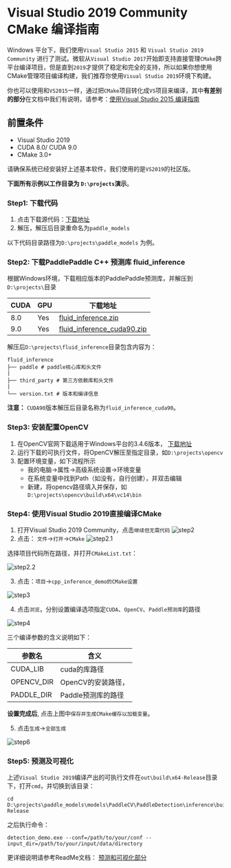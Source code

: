 # Visual Studio 2019 Community CMake 编译指南

Windows 平台下，我们使用`Visual Studio 2015` 和 `Visual Studio 2019 Community` 进行了测试。微软从`Visual Studio 2017`开始即支持直接管理`CMake`跨平台编译项目，但是直到`2019`才提供了稳定和完全的支持，所以如果你想使用CMake管理项目编译构建，我们推荐你使用`Visual Studio 2019`环境下构建。

你也可以使用和`VS2015`一样，通过把`CMake`项目转化成`VS`项目来编译，其中**有差别的部分**在文档中我们有说明，请参考：[使用Visual Studio 2015 编译指南](./windows_vs2015_build.md)

## 前置条件
* Visual Studio 2019
* CUDA 8.0/ CUDA 9.0
* CMake 3.0+

请确保系统已经安装好上述基本软件，我们使用的是`VS2019`的社区版。

**下面所有示例以工作目录为 `D:\projects`演示**。

### Step1: 下载代码

1. 点击下载源代码：[下载地址](https://github.com/joey12300/models/archive/develop.zip)
2. 解压，解压后目录重命名为`paddle_models`

以下代码目录路径为`D:\projects\paddle_models` 为例。


### Step2: 下载PaddlePaddle C++ 预测库 fluid_inference

根据Windows环境，下载相应版本的PaddlePaddle预测库，并解压到`D:\projects\`目录

| CUDA | GPU | 下载地址 |
|------|------|--------|
| 8.0 | Yes | [fluid_inference.zip](https://bj.bcebos.com/v1/paddleseg/fluid_inference_win.zip) |
| 9.0 | Yes | [fluid_inference_cuda90.zip](https://paddleseg.bj.bcebos.com/fluid_inference_cuda9_cudnn7.zip) |

解压后`D:\projects\fluid_inference`目录包含内容为：
```
fluid_inference
├── paddle # paddle核心库和头文件
|
├── third_party # 第三方依赖库和头文件
|
└── version.txt # 版本和编译信息
```
**注意：** `CUDA90`版本解压后目录名称为`fluid_inference_cuda90`。

### Step3: 安装配置OpenCV

1. 在OpenCV官网下载适用于Windows平台的3.4.6版本， [下载地址](https://sourceforge.net/projects/opencvlibrary/files/3.4.6/opencv-3.4.6-vc14_vc15.exe/download)  
2. 运行下载的可执行文件，将OpenCV解压至指定目录，如`D:\projects\opencv`
3. 配置环境变量，如下流程所示  
	- 我的电脑->属性->高级系统设置->环境变量  
    - 在系统变量中找到Path（如没有，自行创建），并双击编辑  
    - 新建，将opencv路径填入并保存，如`D:\projects\opencv\build\x64\vc14\bin` 

### Step4: 使用Visual Studio 2019直接编译CMake

1. 打开Visual Studio 2019 Community，点击`继续但无需代码`
![step2](https://paddleseg.bj.bcebos.com/inference/vs2019_step1.png)
2. 点击： `文件`->`打开`->`CMake`
![step2.1](https://paddleseg.bj.bcebos.com/inference/vs2019_step2.png)

选择项目代码所在路径，并打开`CMakeList.txt`：

![step2.2](https://paddleseg.bj.bcebos.com/inference/vs2019_step3.png)

3. 点击：`项目`->`cpp_inference_demo的CMake设置`

![step3](https://paddleseg.bj.bcebos.com/inference/vs2019_step4.png)

4. 点击`浏览`，分别设置编译选项指定`CUDA`、`OpenCV`、`Paddle预测库`的路径

![step4](https://paddleseg.bj.bcebos.com/inference/vs2019_step5.png)

三个编译参数的含义说明如下：

|  参数名   | 含义  |
|  ----  | ----  |
| CUDA_LIB  | cuda的库路径 |
| OPENCV_DIR  | OpenCV的安装路径， |
| PADDLE_DIR | Paddle预测库的路径 |

**设置完成后**, 点击上图中`保存并生成CMake缓存以加载变量`。

5. 点击`生成`->`全部生成`

![step6](https://paddleseg.bj.bcebos.com/inference/vs2019_step6.png)


### Step5: 预测及可视化

上述`Visual Studio 2019`编译产出的可执行文件在`out\build\x64-Release`目录下，打开`cmd`，并切换到该目录：

```
cd D:\projects\paddle_models\models\PaddleCV\PaddleDetection\inference\build\x64-Release
```

之后执行命令：

```
detection_demo.exe --conf=/path/to/your/conf --input_dir=/path/to/your/input/data/directory
```

更详细说明请参考ReadMe文档： [预测和可视化部分](../README.md)

